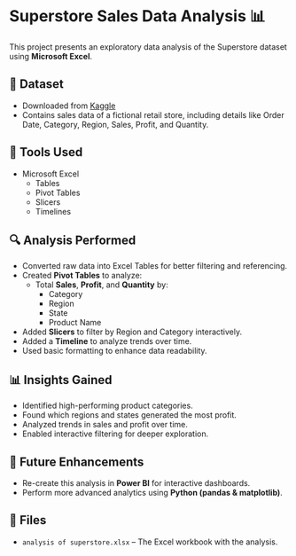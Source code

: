 # Superstore Sales Data Analysis 📊

This project presents an exploratory data analysis of the Superstore dataset using **Microsoft Excel**.

## 📁 Dataset
- Downloaded from [Kaggle](https://www.kaggle.com/)
- Contains sales data of a fictional retail store, including details like Order Date, Category, Region, Sales, Profit, and Quantity.

## 🧩 Tools Used
- Microsoft Excel
  - Tables
  - Pivot Tables
  - Slicers
  - Timelines
  

## 🔍 Analysis Performed
- Converted raw data into Excel Tables for better filtering and referencing.
- Created **Pivot Tables** to analyze:
  - Total **Sales**, **Profit**, and **Quantity** by:
    - Category
    - Region
    - State
    - Product Name
- Added **Slicers** to filter by Region and Category interactively.
- Added a **Timeline** to analyze trends over time.
- Used basic formatting to enhance data readability.

## 📊 Insights Gained
- Identified high-performing product categories.
- Found which regions and states generated the most profit.
- Analyzed trends in sales and profit over time.
- Enabled interactive filtering for deeper exploration.

## 🧠 Future Enhancements
- Re-create this analysis in **Power BI** for interactive dashboards.
- Perform more advanced analytics using **Python (pandas & matplotlib)**.

## 📂 Files
- `analysis of superstore.xlsx` – The Excel workbook with the analysis.
